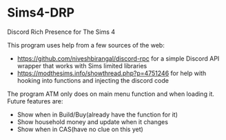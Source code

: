 # Sims4-DRP
Discord Rich Presence for The Sims 4

This program uses help from a few sources of the web:<br>
- https://github.com/niveshbirangal/discord-rpc for a simple Discord API wrapper that works with Sims limited libraries
- https://modthesims.info/showthread.php?p=4751246 for help with hooking into functions and injecting the discord code

The program ATM only does on main menu function and when loading it. Future features are:
- Show when in Build/Buy(already have the function for it)
- Show household money and update when it changes
- Show when in CAS(have no clue on this yet)
